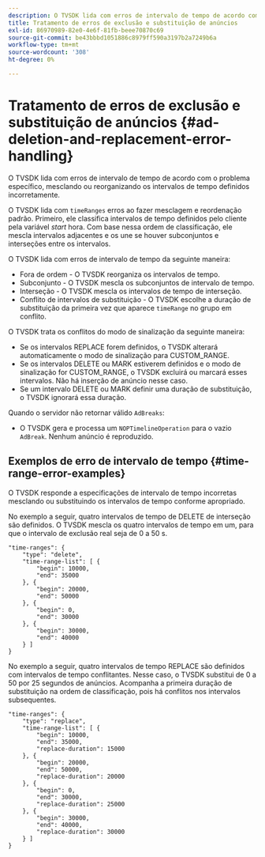 ```yaml
---
description: O TVSDK lida com erros de intervalo de tempo de acordo com o problema específico, mesclando ou reorganizando os intervalos de tempo definidos incorretamente.
title: Tratamento de erros de exclusão e substituição de anúncios
exl-id: 86970989-82e0-4e6f-81fb-beee70870c69
source-git-commit: be43bbbd1051886c8979ff590a3197b2a7249b6a
workflow-type: tm+mt
source-wordcount: '308'
ht-degree: 0%

---
```


# Tratamento de erros de exclusão e substituição de anúncios {#ad-deletion-and-replacement-error-handling}

O TVSDK lida com erros de intervalo de tempo de acordo com o problema específico, mesclando ou reorganizando os intervalos de tempo definidos incorretamente.

O TVSDK lida com `timeRanges` erros ao fazer mesclagem e reordenação padrão. Primeiro, ele classifica intervalos de tempo definidos pelo cliente pela variável *start* hora. Com base nessa ordem de classificação, ele mescla intervalos adjacentes e os une se houver subconjuntos e interseções entre os intervalos.

O TVSDK lida com erros de intervalo de tempo da seguinte maneira:

* Fora de ordem - O TVSDK reorganiza os intervalos de tempo.
* Subconjunto - O TVSDK mescla os subconjuntos de intervalo de tempo.
* Interseção - O TVSDK mescla os intervalos de tempo de interseção.
* Conflito de intervalos de substituição - O TVSDK escolhe a duração de substituição da primeira vez que aparece `timeRange` no grupo em conflito.

O TVSDK trata os conflitos do modo de sinalização da seguinte maneira:

* Se os intervalos REPLACE forem definidos, o TVSDK alterará automaticamente o modo de sinalização para CUSTOM_RANGE.
* Se os intervalos DELETE ou MARK estiverem definidos e o modo de sinalização for CUSTOM_RANGE, o TVSDK excluirá ou marcará esses intervalos. Não há inserção de anúncio nesse caso.
* Se um intervalo DELETE ou MARK definir uma duração de substituição, o TVSDK ignorará essa duração.

Quando o servidor não retornar válido `AdBreaks`:

* O TVSDK gera e processa um `NOPTimelineOperation` para o vazio `AdBreak`. Nenhum anúncio é reproduzido.

## Exemplos de erro de intervalo de tempo {#time-range-error-examples}

O TVSDK responde a especificações de intervalo de tempo incorretas mesclando ou substituindo os intervalos de tempo conforme apropriado.

No exemplo a seguir, quatro intervalos de tempo de DELETE de interseção são definidos. O TVSDK mescla os quatro intervalos de tempo em um, para que o intervalo de exclusão real seja de 0 a 50 s.

```
"time-ranges": {
    "type": "delete",
    "time-range-list": [ {
        "begin": 10000,
        "end": 35000
    }, {
        "begin": 20000,
        "end": 50000
    }, {
        "begin": 0,
        "end": 30000
    }, {
        "begin": 30000,
        "end": 40000
    } ]
}
```

No exemplo a seguir, quatro intervalos de tempo REPLACE são definidos com intervalos de tempo conflitantes. Nesse caso, o TVSDK substitui de 0 a 50 por 25 segundos de anúncios. Acompanha a primeira duração de substituição na ordem de classificação, pois há conflitos nos intervalos subsequentes.

```
"time-ranges": {
    "type": "replace",
    "time-range-list": [ {
        "begin": 10000,
        "end": 35000,
        "replace-duration": 15000
    }, {
        "begin": 20000,
        "end": 50000,
        "replace-duration": 20000
    }, {
        "begin": 0,
        "end": 30000,
        "replace-duration": 25000
    }, {
        "begin": 30000,
        "end": 40000,
        "replace-duration": 30000
    } ]
}
```
